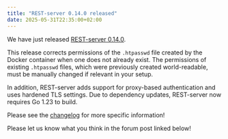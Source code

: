 ```yaml
---
title: "REST-server 0.14.0 released"
date: 2025-05-31T22:35:00+02:00
---
```


We have just released [REST-server 0.14.0](https://github.com/restic/rest-server/releases/tag/v0.14.0).

This release corrects permissions of the `.htpasswd` file created by the Docker container when one does not already exist. The permissions of existing `.htpasswd` files, which were previously created world-readable, must be manually changed if relevant in your setup.

In addition, REST-server adds support for proxy-based authentication and uses hardened TLS settings. Due to dependency updates, REST-server now requires Go 1.23 to build.

Please see the [changelog](https://github.com/restic/rest-server/releases/tag/v0.14.0) for more specific information!

Please let us know what you think in the forum post linked below!

